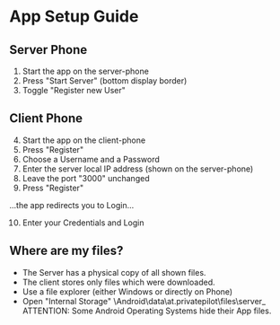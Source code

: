 # App Setup Guide

## Server Phone
1. Start the app on the server-phone
2. Press "Start Server" (bottom display border)
3. Toggle "Register new User"

## Client Phone
4. Start the app on the client-phone
5. Press "Register"
6. Choose a Username and a Password
7. Enter the server local IP address (shown on the server-phone)
8. Leave the port "3000" unchanged
9. Press "Register"

...the app redirects you to Login...

10. Enter your Credentials and Login

## Where are my files?
- The Server has a physical copy of all shown files.
- The client stores only files which were downloaded.
- Use a file explorer (either Windows or directly on Phone)
- Open "Internal Storage" \Android\data\at.privatepilot\files\server_ \
ATTENTION: Some Android Operating Systems hide their App files.
